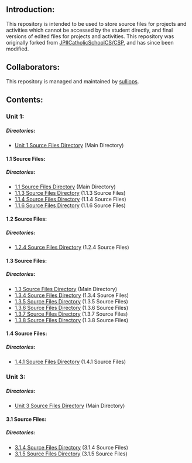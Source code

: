 <!--- Start --->
<!--- Introduction Section --->
## Introduction:
This repository is intended to be used to store source files for projects and activities which cannot be accessed by the student directly, and final versions of edited files for projects and activities. This repository was originally forked from <a href="https://github.com/JPIICatholicSchoolCS/CSP" target="_blank">JPIICatholicSchoolCS/CSP</a>, and has since been modified.
<!--- End Introduction Section --->
<!--- Collaborators Section --->
## Collaborators:
This repository is managed and maintained by <a href="https://github.com/sulliops" target="_blank">sulliops</a>.
<!--- End Collaborators Section --->
<!--- Contents Section --->
## Contents:
<!--- Unit 1 Source Files Section --->
### Unit 1:
<!--- Unit 1 Directories Section --->
##### Directories:
* <a href="https://github.com/JPIICatholicSchoolCS/CSP/tree/master/Unit%201" target="_blank">Unit 1 Source Files Directory</a> (Main Directory)
<!--- End Unit 1 Directories Section --->
<!--- End Unit 1 Source Files Section --->
<!--- 1.1 Source Files Section --->
#### 1.1 Source Files:
<!--- 1.1 Directories Section --->
##### Directories:
* <a href="https://github.com/JPIICatholicSchoolCS/CSP/tree/master/Unit%201/1.1" target="_blank">1.1 Source Files Directory</a> (Main Directory)
* <a href="https://github.com/JPIICatholicSchoolCS/CSP/tree/master/Unit%201/1.1/1.1.3/Source" target="_blank">1.1.3 Source Files Directory</a> (1.1.3 Source Files)
* <a href="https://github.com/JPIICatholicSchoolCS/CSP/tree/master/Unit%201/1.1/1.1.4/Source" target="_blank">1.1.4 Source Files Directory</a> (1.1.4 Source Files)
* <a href="https://github.com/JPIICatholicSchoolCS/CSP/tree/master/Unit%201/1.1/1.1.6/Source" target="_blank">1.1.6 Source Files Directory</a> (1.1.6 Source Files)
<!--- End 1.1 Directories Section --->
<!--- End 1.1 Source Files Section --->
<!--- 1.2 Source Files Section --->
#### 1.2 Source Files:
<!--- 1.2 Directories Section --->
##### Directories:
* <a href="https://github.com/JPIICatholicSchoolCS/CSP/tree/master/Unit%201/1.1" target="_blank">1.2.4 Source Files Directory</a> (1.2.4 Source Files)
<!--- End 1.2 Directories Section --->
<!--- End 1.2 Source Files Section --->
<!--- 1.3 Source Files Section --->
#### 1.3 Source Files:
<!--- 1.3 Directories Section --->
##### Directories:
* <a href="https://github.com/JPIICatholicSchoolCS/CSP/tree/master/Unit%201/1.3" target="_blank">1.3 Source Files Directory</a> (Main Directory)
* <a href="https://github.com/JPIICatholicSchoolCS/CSP/tree/master/Unit%201/1.3/1_3_4_teacherSourceFiles" target="_blank">1.3.4 Source Files Directory</a> (1.3.4 Source Files)
* <a href="https://github.com/JPIICatholicSchoolCS/CSP/tree/master/Unit%201/1.3/1_3_5_teacherSourceFiles" target="_blank">1.3.5 Source Files Directory</a> (1.3.5 Source Files)
* <a href="https://github.com/JPIICatholicSchoolCS/CSP/tree/master/Unit%201/1.3/1_3_6_teacherSourceFiles" target="_blank">1.3.6 Source Files Directory</a> (1.3.6 Source Files)
* <a href="https://github.com/JPIICatholicSchoolCS/CSP/tree/master/Unit%201/1.3/1_3_7_teacherSourceFiles" target="_blank">1.3.7 Source Files Directory</a> (1.3.7 Source Files)
* <a href="https://github.com/JPIICatholicSchoolCS/CSP/tree/master/Unit%201/1.3/1_3_8_teacherSourceFiles" target="_blank">1.3.8 Source Files Directory</a> (1.3.8 Source Files)
<!--- End 1.3 Directories Section --->
<!--- End 1.3 Source Files Section --->
<!--- 1.4 Source Files Section --->
#### 1.4 Source Files:
<!--- 1.4 Directories Section --->
##### Directories:
* <a href="https://github.com/sulliops/CSP/tree/master/Unit%201/1.4/1_4_1_sourceFiles" target="_blank">1.4.1 Source Files Directory</a> (1.4.1 Source Files)
<!--- End 1.4 Directories Section --->
<!--- End 1.4 Source Files Section --->
<!--- Unit 3 Source Files Section --->
### Unit 3:
<!--- Unit 3 Directories Section --->
##### Directories:
* <a href="https://github.com/sulliops/CSP/tree/master/Unit%203" target="_blank">Unit 3 Source Files Directory</a> (Main Directory)
<!--- End Unit 3 Directories Section --->
<!--- End Unit 3 Source Files Section --->
<!--- 3.1 Source Files Section --->
#### 3.1 Source Files:
<!--- 3.1 Directories Section --->
##### Directories:
* <a href="https://github.com/sulliops/CSP/tree/master/Unit%203/3.1/3.1.4" target="_blank">3.1.4 Source Files Directory</a> (3.1.4 Source Files)
* <a href="https://github.com/sulliops/CSP/tree/master/Unit%203/3.1/3.1.5" target="_blank">3.1.5 Source Files Directory</a> (3.1.5 Source Files)
<!--- End 3.1 Directories Section --->
<!--- End 3.1 Source Files Section --->
<!--- End Contents Section --->
<!--- End --->
